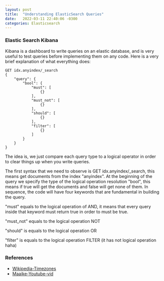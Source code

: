 ```yaml
---
layout: post
title:  "Understanding ElasticSearch Queries"
date:   2022-03-11 22:40:06 -0300
categories: Elasticsearch
---
```


### Elastic Search Kibana ###

Kibana is a dashboard to write queries on an elastic database, and is very useful to test queries before implementing them on any code. Here is a very brief explanation of what everything does:

```
GET idx.anyindex/_search
{
    "query": {
        "bool": {
            "must": [
                {}
            ],
            "must_not": [
                {}
            ],
            "should": [
                {}
            ],
            "filter": [
                {}
            ]
        }
    }
}
```

The idea is, we just compare each query type to a logical operator in order to clear things up when you write queries.

The first syntax that we need to observe is GET idx.anyindex/_search, this means get documents from the index "anyindex".
At the beginning of the query we specify the type of the logical operation resolution "bool", this means if true will get the documents and false will get none of them. In sequence, the code will have four keywords that are fundamental in building the query.

"must" equals to the logical operation of AND, it means that every query inside that keyword must return true in order to must be true.

"must_not" equals to the logical operation NOT

"should" is equals to the logical operation OR

"filter" is equals to the logical operation FILTER (it has not logical operation haha)


### References ###
* [Wikipedia-Timezones]
* [Maaike-Youtube-vid]


[Maaike-Youtube-vid]: youtube.com/watch?v=0XgdX5hDL4U
[Wikipedia-Timezones]: https://en.wikipedia.org/wiki/List_of_tz_database_time_zones
[Wikipedia-Generics]: https://en.wikipedia.org/wiki/Generic_programming